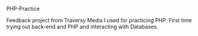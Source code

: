 PHP-Practice

Feedback project from Traversy Media I used for practicing PHP. First time trying out back-end and PHP and interacting with Databases.
